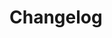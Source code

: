# Changelog

[repomaster/v0.0.8]: https://github.com/flowscan/go-repomaster/releases/tag/repomaster/v0.0.8
